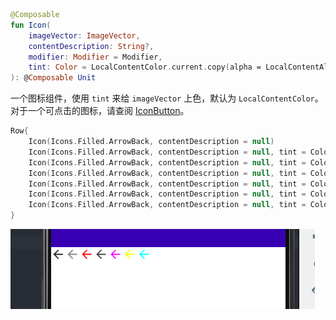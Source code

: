 ``` kotlin
@Composable
fun Icon(
    imageVector: ImageVector,
    contentDescription: String?,
    modifier: Modifier = Modifier,
    tint: Color = LocalContentColor.current.copy(alpha = LocalContentAlpha.current)
): @Composable Unit
```

一个图标组件，使用 `tint` 来给 `imageVector` 上色，默认为 `LocalContentColor`。对于一个可点击的图标，请查阅 [IconButton](iconbutton.md)。

``` kotlin
Row{
    Icon(Icons.Filled.ArrowBack, contentDescription = null)
    Icon(Icons.Filled.ArrowBack, contentDescription = null, tint = Color.Gray)
    Icon(Icons.Filled.ArrowBack, contentDescription = null, tint = Color.Red)
    Icon(Icons.Filled.ArrowBack, contentDescription = null, tint = Color.DarkGray)
    Icon(Icons.Filled.ArrowBack, contentDescription = null, tint = Color.Magenta)
    Icon(Icons.Filled.ArrowBack, contentDescription = null, tint = Color.Yellow)
    Icon(Icons.Filled.ArrowBack, contentDescription = null, tint = Color.Cyan)
}
```


![](../assets/elements/icon/demo.png)